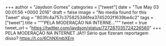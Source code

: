 
+++
author = "Jaydson Gomes"
categories = ["tweet"]
date = "Tue May 03 00:01:56 +0000 2016"
draft = false
image = "No media found for this Tweet"
slug = "803fc4a757c375825346fea3745202f1639be4c2"
tags = ["tweet"]
title = """PELA MODERAÇÃO NA INTERNE..."""
tweet = true
tweet_url = "https://twitter.com/jaydson/status/727287035724226560"
+++
PELA MODERAÇÃO NA INTERNET JÁ!!! Sério que fizeram reportagem disso? https://t.co/6ChNXmbXEm
